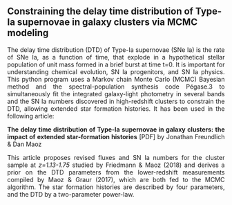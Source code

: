 <h2> Constraining the delay time distribution of Type-Ia supernovae in galaxy clusters via MCMC modeling </h2>

<p align="justify">
The delay time distribution (DTD) of Type-Ia supernovae (SNe Ia) is the rate of SNe Ia, as a function of time, that explode in a hypothetical stellar population of unit mass formed in a brief burst at time t=0. It is important for understanding chemical evolution, SN Ia progenitors, and SN Ia physics. This python program uses a Markov chain Monte Carlo (MCMC) Bayesian method and the spectral-population synthesis code <a href="http://www2.iap.fr/users/fioc/Pegase/Pegase.3/"  style="text-decoration:none" class="type1">Pégase.3</a> to simultaneously fit the integrated galaxy-light photometry in several bands and the SN Ia numbers discovered in high-redshift clusters to constrain the DTD, allowing extended star formation histories. It has been used in the following article: 
</p>

<p align="justify">
<a href="https://ui.adsabs.harvard.edu/abs/2020arXiv201200793F/abstract"  style="text-decoration:none" class="type1"><b>The delay time distribution of Type-Ia supernovae in galaxy clusters: the impact of extended star-formation histories</b></a> 
<a href="https://ui.adsabs.harvard.edu/link_gateway/2020arXiv201200793F/EPRINT_PDF" style="text-decoration:none" class="type1">[PDF]</a> by Jonathan Freundlich & Dan Maoz
</p>

<p align="justify">
  This article proposes revised fluxes and SN Ia numbers for the cluster sample at <i>z=1.13-1.75</i> studied by <a href="https://ui.adsabs.harvard.edu/abs/2018MNRAS.479.3563F/abstract"  style="text-decoration:none" class="type1">Friedmann & Maoz (2018)</a> and derives a prior on the DTD parameters from the lower-redshift measurements compiled by <a href="https://ui.adsabs.harvard.edu/abs/2017ApJ...848...25M/abstract"  style="text-decoration:none" class="type1">Maoz & Graur (2017)</a>, which are both fed to the MCMC algorithm. The star formation histories are described by four parameters, and the DTD by a two-parameter power-law. 
</p>
